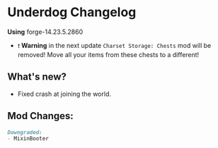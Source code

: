 # Underdog Changelog
**Using** forge-14.23.5.2860

- `❗` **Warning** in the next update `Charset Storage: Chests` mod will be removed! Move all your items from these chests to a different!

## What's new?
- Fixed crash at joining the world.

## Mod Changes:
```markdown
Downgraded:
- MixinBooter
```
